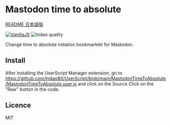 # Mastodon time to absolute

[README 日本語版](./README_ja.md)

[![VanillaJS](https://img.shields.io/badge/Framework-VanillaJS-blue.svg)](http://vanilla-js.com/)
![hidao quality](https://img.shields.io/badge/hidao-quality-orange.svg)

Change time to absolute notation bookmarklet for Mastodon.

## Install
After installing the UserScript Manager extension, go to https://github.com/hidao80/UserScript/blob/main/MastodonTimeToAbsolute/MastodonTimeToAbsolute.user.js and click on the Source Click on the "Raw" button in the code.

## Licence

MIT
